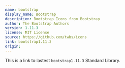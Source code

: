 ```yaml
---
name: bootstrap
display_name: Bootstrap
description: Bootstrap Icons from Bootstrap
author: The Bootstrap Authors
version: 1.11.3
license: MIT License
source: https://github.com/twbs/icons
link: bootstrap1.11.3
origin: 
---
```


This is a link to lastest `bootstrap1.11.3` Standard Library.
